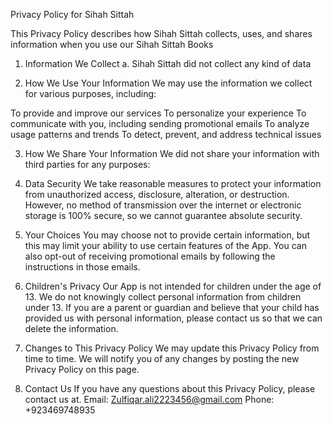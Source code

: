 

Privacy Policy for Sihah Sittah

This Privacy Policy describes how Sihah Sittah collects, uses, and shares information when you use our Sihah Sittah Books

1. Information We Collect
a. Sihah Sittah did not collect any kind of data 

2. How We Use Your Information
We may use the information we collect for various purposes, including:

To provide and improve our services
To personalize your experience
To communicate with you, including sending promotional emails
To analyze usage patterns and trends
To detect, prevent, and address technical issues

3. How We Share Your Information
We did not share your information with third parties for any purposes:
4. Data Security
We take reasonable measures to protect your information from unauthorized access, disclosure, alteration, or destruction. However, no method of transmission over the internet or electronic storage is 100% secure, so we cannot guarantee absolute security.
5. Your Choices
You may choose not to provide certain information, but this may limit your ability to use certain features of the App. You can also opt-out of receiving promotional emails by following the instructions in those emails.

6. Children's Privacy
Our App is not intended for children under the age of 13. We do not knowingly collect personal information from children under 13. If you are a parent or guardian and believe that your child has provided us with personal information, please contact us so that we can delete the information.





7. Changes to This Privacy Policy
We may update this Privacy Policy from time to time. We will notify you of any changes by posting the new Privacy Policy on this page.

8. Contact Us
If you have any questions about this Privacy Policy, please contact us at.
Email: Zulfiqar.ali2223456@gmail.com
Phone: +923469748935
